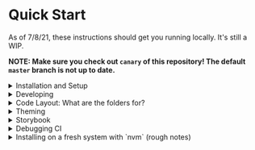 # Quick Start

As of 7/8/21, these instructions should get you running locally. It's still a WIP.

**NOTE: Make sure you check out `canary` of this repository! The default `master` branch is not up to date.**

<details><summary>Installation and Setup
</summary><p>

## Cloning

You can get started by copying this command and pasting it into your Terminal:

```bash
git clone git@github.com:splitgraph/splitgraph.com.git \
  && cd splitgraph.com \
  && git checkout --track origin/canary
```

## Installation

Assumptions:

- Linux host, preferably running Ubuntu 18.04 (that's what CI uses)
- Node 15.x or higher (15 is deprecated; 16 likely works; CI only tests with Node 15)
- `yarn` installed ("yarn classic" is okay – it can upgrade to yarn berry)

When in doubt, you can read read the CI scripts, you can check the CI scripts, since we know it's passing:

- [.github/workflows/build_and_deploy_preview.yml](.github/workflows/build_and_deploy_preview.yml)
- [.ci/install.sh](.ci/install.sh)
- [.ci/build.sh](.ci/build.sh)

Here is how you install the repository for the first time.

```bash
# Export this variable so yarn knows to use our plugin (todo: remove this step)
export WORKSPACE_LOCKFILE=yarn-public-workspace.lock

# Run the setup script to ensure correct verson of yarn berry and plugins
# On success, the script will print nothing, and exit 0
./setup.sh

# Install all workspaces
yarn install --immutable
```

To verify it worked, check that `node_modules` exists:

```bash
ls node_modules | head -n5
```

Troubleshooting:

- Make sure you're running the correct `yarn`. If not, run `./setup.sh` again.
  - `yarn --version` should print `2.4.2`
  - `yarn config get nodeLinker` should print `node-modules`
- `./setup.sh` exits with failure and hopefully prints some information
  - Try to do what it says
- Make sure `node --version` is at least `15.x`
  - Node `16.x` is also likely to work, but it is untested; CI only tests `15.x`
  - Any version lower than `15.x` is unlikely to work
- Directory permission errors
  - Make sure you own the current directory and any existing `node_modules` subdirectory

</p></details>

<details><summary>Developing
</summary><p>

## Note!

**Run all `yarn` commands in the root workspace, unless otherwise specified.**

## Typecheck

**Note: This part is a bit rough around the edges for local dev right now.**

After install, you should run a typecheck to make sure everything is working
as expected (also, it might be required for `yarn dev` to work, but not sure atm).

```bash
# (1) Prep environment with temporary hack
# By default the `tsconfig.json` will not run in an isolated repo, so you
# need to overwrite it with the same config used in CI.
# Note:
#   - this is a TEMPORARY HACK.
#   - This will result in a changed file in Git. DO NOT COMMIT THE CHANGED TSCONFIG FILES.
mv tsconfig.ci.json tsconfig.json

# (2) Run typecheck
# This will take max 2 minutes on the first run but will use incremental builds afterward
yarn typecheck
```

Troubleshooting:

- Just skip this if it's broken right now

## Start the dev server

Assuming typechecking passed, this should go smoothly:

```
yarn dev
```

This will start the Next.js dev server. Navigate to the demo page:

- http://localhost:3000/docs/lp

If it loads, great!

## Edit the right files

To get started, you can try editing the demo `lp` page linked above.

- The Next.js app is in the `docs` workspace
- To edit the `lp` page in the above link, edit: [docs/pages/docs/lp/index.tsx](./docs/pages/docs/lp/index.tsx)
- Note this page imports demo components from [`docs/components/DemoComponents`](./docs/components/DemoComponents)
- Import the theme and/or components from `@splitgraph/tdesign` (the `tdesign` workspace)

For the most part, this is a standard Next.js app in `docs`

</p></details>

<details><summary>Code Layout: What are the folders for?
</summary>
<p>

The `splitgraph.com` repository is a TypeScript mono-repo with multiple
workspaces. Most importantly, the [`docs`](./docs) workspace is a Next.js app, and
the `tdesign` workspace contains the component library and theme.

To resolve imports of packages from within JS scripts or tooling, we use the
`yarn berry` workspace feature. When typechecking, we use TypeScript project
references with aliases to match the yarn reoslution, e.g. `@splitgraph/tdesign`.
Note that we're using a differently named lockfile, but otherwise it's a regular
yarn installation.

### Important workspaces

- [splitgraph.com](./docs)
  - The root workspace. You can run most commands from here, which it mostly
    forwards to the `docs` workspace anyway.
- [docs](./docs) (Import from `@splitgraph/docs`)
  - The Next.js app that is the primary entrypoint of the repository
  - Currently, storybook is part of the docs package
- [tdesign](./tdesign) (Import from `@splitgraph/tdesign`)
  - The design kit / component library / theme / etc. Very much a WIP.
  - It's called "`tdesign`" as in "typescript design`, because originally we had JS files in `design`, and we are still migrating that.

### Less important workspaces

- [design](./design) (Import from `@splitgraph/design`)
  - The deprecated design kit, which might still be used in a few places.
    You can mostly ignore this.
- [lib](./lib) (Import from `@splitgraph/lib`)
  - Utilities and library functions
- [content-scripts](./content-scripts) (not for importing)
  - Various scripts meant for CLI consumption, e.g. to update docs

## Where to create new pages and components

Create new pages in [`docs/pages`](./docs/pages). It's a standard Next.js app for
the most part (there are currently issues with `<Link>` due to some weird routing, but you
can ignore that for now.)

Do not save components in the `docs/pages` directory.

You can save components in `docs/components`, and then import them via the
prefix `@splitgraph/docs/components`.

If you think a component is reusable outside of the docs site, you can save
it in the design library at `@splitgraph/tdesign`.

When creating components, try to follow the existing style (we'll eventually
document this / add linter / scaffolding scripts).)

</p>
</details>

<details><summary>Theming
</summary><p>

## Whats the story with theming?

We recently migrated from `theme-ui` to `material-ui` v5 (alpha). You may find
it a bit rough around the edges at the moment. Note that MUI v5 depends on
Emotion v11.

New pages are not required to use a MUI theme or any MUI code. Instead, they
can simply import the emotion theme (`design.ts`) and use it with the default
`ThemeProvider` from emotion. You can see examples of this in
[docs/components/DemoComponents](./docs/components/DemoComponents).

### Theme Files

These are the three themes you could import:

- [design.ts](./tdesign/src/themes/design.ts)
  - The basic theme that you usually want to import. Works with Emotion. WIP.
- [muiTheme.ts](./tdesign/src/themes/muiTheme.ts)
  - The theme you want to import if the page is using any MUI components.
- [legacyTheme.ts](./tdesign/src/themes/legacyTheme.ts)
  - A theme that we are slowly deprecating. Other components depend on it.

### Styling approaches

These examples are available in
[docs/components/DemoComponents](./docs/components/DemoComponents).

- `sx` + `className`:
  React's built-in `className` prop can be a useful (and styling library agnostic) way to target child components.
  You can define some styles in a parent and pass them into the children like so:

```jsx
const styles = {
  ".child": { color: "green" }
}

<Parent sx={styles}>
  <Child className="child">
    <p>Hello</p>
  </Child>
</Parent>
```

- `css` prop
  Emotion gives us a css prop that accepts vanilla CSS.

```jsx
<Slider
  defaultValue={30}
  css={css`
    color: #20b2aa;

    :hover {
      color: #2e8b57;
    }
  `}
/>
```

- Styled components
  Emotion takes inspiration from the styled components approach.
  Using styled components also lets you access props and the Emotion `Theme`, for components that are children of the <ThemeProvider>.

```jsx
const DemoStyled = styled.div`
  outline: 1px solid green;
  color: ${(props) => {
    return props.theme.myColor;
  }};
`;
```

</p></details>

<details><summary>Storybook
</summary><p>

## Storybook

Storybook is installed in the `@splitgraph/docs` workspace in the `docs` directory.
The commands below assume that `docs` is the current working directory. Regardless
of directory, you can always call the command by substituting `yarn`
with `yarn workspace @splitgraph/docs`, e.g. `yarn workspace @splitgraph/docs storybook-dev`

### Developing Storybook

Will default bind to port `0.0.0.0:3000` (suitable for running in Docker).

```bash
# Command:
yarn storybook-dev

# Implementation:
# "storybook-dev": "yarn run storybook --host 0.0.0.0 --port 3000 --no-open",
```

### Developing Storybook, but with more logs

Same as development, but adds flags `--loglevel silly --debug-webpack`

```bash
# Command
yarn storybook-diagnostic

# Implementation
# "storybook-diagnostic": "yarn run storybook-dev --loglevel silly --debug-webpack"
```

### Building Storybook

Output will default to `docs/out-storybook`

```bash
# Command:
yarn storybook-build

# Implementation:
# "storybook-build": "yarn run build-storybook -o out-storybook",
```

</p></details>

<details><summary>Debugging CI
</summary><p>

```bash

# To run it all the way through, just run this command:
.ci/debug/run_act.sh

# Note: No apparent way to run act as a daemon; it only runs in the foreground
# So, to drop into a debugger, open two terminals: one to run, and one to attach

# In (1), Run and "break" before pre-install. See `install.sh` (it's a sleep loop)
.ci/debug/run_act_break_before_install.sh

# In (2), Attach an interactive shell to the container in (1), with `docker exec`:
# (When (1) hits the breakpoint, it will print this command before sleeping)
docker exec -it $(docker ps -q --filter name=act-*) /bin/bash

# If you need to kill the container, ctrl+c isn't enough
docker kill $(docker ps -q --filter name=act-*)
```

</p></details>

<details><summary>Installing on a fresh system with `nvm` (rough notes)
</summary>
<p>

This was my experience cloning on a Mac recently. The instructions above contain
the important steps, but this section includes more details and troubleshooting
from a recent installation on a Mac. (e.g. note it doesn't include the tsconfig
details, but that's still necessary). This process will be smoothed out
eventually.

## Install nvm

Install nvm: https://github.com/nvm-sh/nvm#installing-and-updating

Make sure correct lines are in `~/.bash_profile`, and if you add them,
make sure to `source ~/.bash_profile` afterward.

(taken from the above link)

```bash
export NVM_DIR="$([ -z "${XDG_CONFIG_HOME-}" ] && printf %s "${HOME}/.nvm" || printf %s "${XDG_CONFIG_HOME}/nvm")"
[ -s "$NVM_DIR/nvm.sh" ] && \. "$NVM_DIR/nvm.sh" # This loads nvm
```

## After cloning, create an environment

```bash
# example (note that v15 is not LTS)
 nvm install 15.12.0
```

## Install yarn

```bash
npm install -g yarn
```

## Try to setup

```bash
./setup.sh
```

Errors like this?

```bash
❯ yarn --version
node:internal/modules/cjs/loader:927
  throw err;
  ^

Error: Cannot find module '/private/tmp/splitgraph.com/.yarn/releases/yarn-berry.cjs'
    at Function.Module._resolveFilename (node:internal/modules/cjs/loader:924:15)
    at Function.Module._load (node:internal/modules/cjs/loader:769:27)
    at Function.executeUserEntryPoint [as runMain] (node:internal/modules/run_main:76:12)
    at node:internal/main/run_main_module:17:47 {
  code: 'MODULE_NOT_FOUND',
  requireStack: []
}
```

Clean up

```bash
find .yarn -type f -delete
rm .yarnrc
./setup.sh

```

Get error again?

Check `.yarnrc.yml` to make sure it's point to yarn release with the same file extension as the relase on your system. If not, edit the file `vi .yarnrc.yml` to change the extension.

```bash
cat .yarnrc.yml
```

Mismatch:

```bash

❯ cat .yarnrc.yml
yarnPath: ".yarn/releases/yarn-berry.cjs" # <--- should be .js

/tmp/splitgraph.com ⋄ canary-header*
❯ ls .yarn/releases/
yarn-berry.js   # <--- the file is .js

```

</p>
</details>
